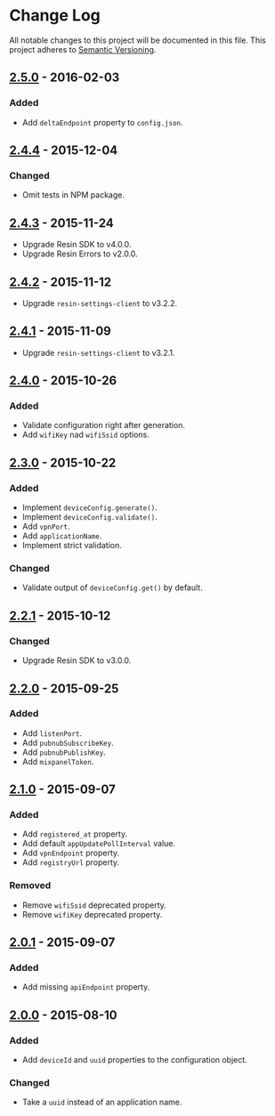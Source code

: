 # Change Log

All notable changes to this project will be documented in this file.
This project adheres to [Semantic Versioning](http://semver.org/).

## [2.5.0] - 2016-02-03

### Added

- Add `deltaEndpoint` property to `config.json`.

## [2.4.4] - 2015-12-04

### Changed

- Omit tests in NPM package.

## [2.4.3] - 2015-11-24

- Upgrade Resin SDK to v4.0.0.
- Upgrade Resin Errors to v2.0.0.

## [2.4.2] - 2015-11-12

- Upgrade `resin-settings-client` to v3.2.2.

## [2.4.1] - 2015-11-09

- Upgrade `resin-settings-client` to v3.2.1.

## [2.4.0] - 2015-10-26

### Added

- Validate configuration right after generation.
- Add `wifiKey` nad `wifiSsid` options.

## [2.3.0] - 2015-10-22

### Added

- Implement `deviceConfig.generate()`.
- Implement `deviceConfig.validate()`.
- Add `vpnPort`.
- Add `applicationName`.
- Implement strict validation.

### Changed

- Validate output of `deviceConfig.get()` by default.

## [2.2.1] - 2015-10-12

### Changed

- Upgrade Resin SDK to v3.0.0.

## [2.2.0] - 2015-09-25

### Added

- Add `listenPort`.
- Add `pubnubSubscribeKey`.
- Add `pubnubPublishKey`.
- Add `mixpanelToken`.

## [2.1.0] - 2015-09-07

### Added

- Add `registered_at` property.
- Add default `appUpdatePollInterval` value.
- Add `vpnEndpoint` property.
- Add `registryUrl` property.

### Removed

- Remove `wifiSsid` deprecated property.
- Remove `wifiKey` deprecated property.

## [2.0.1] - 2015-09-07

### Added

- Add missing `apiEndpoint` property.

## [2.0.0] - 2015-08-10

### Added

- Add `deviceId` and `uuid` properties to the configuration object.

### Changed

- Take a `uuid` instead of an application name.

[2.5.0]: https://github.com/resin-io/resin-device-config/compare/v2.4.4...v2.5.0
[2.4.4]: https://github.com/resin-io/resin-device-config/compare/v2.4.3...v2.4.4
[2.4.3]: https://github.com/resin-io/resin-device-config/compare/v2.4.2...v2.4.3
[2.4.2]: https://github.com/resin-io/resin-device-config/compare/v2.4.1...v2.4.2
[2.4.1]: https://github.com/resin-io/resin-device-config/compare/v2.4.0...v2.4.1
[2.4.0]: https://github.com/resin-io/resin-device-config/compare/v2.3.0...v2.4.0
[2.3.0]: https://github.com/resin-io/resin-device-config/compare/v2.2.1...v2.3.0
[2.2.1]: https://github.com/resin-io/resin-device-config/compare/v2.2.0...v2.2.1
[2.2.0]: https://github.com/resin-io/resin-device-config/compare/v2.1.0...v2.2.0
[2.1.0]: https://github.com/resin-io/resin-device-config/compare/v2.0.1...v2.1.0
[2.0.1]: https://github.com/resin-io/resin-device-config/compare/v2.0.0...v2.0.1
[2.0.0]: https://github.com/resin-io/resin-device-config/compare/v1.0.0...v2.0.0
